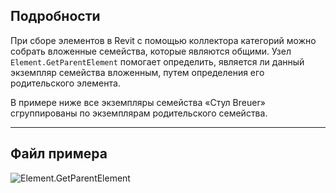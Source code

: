 ## Подробности
При сборе элементов в Revit с помощью коллектора категорий можно собрать вложенные семейства, которые являются общими. Узел `Element.GetParentElement` помогает определить, является ли данный экземпляр семейства вложенным, путем определения его родительского элемента.

В примере ниже все экземпляры семейства «Стул Breuer» сгруппированы по экземплярам родительского семейства.
___
## Файл примера

![Element.GetParentElement](./Revit.Elements.Element.GetParentElement_img.jpg)
